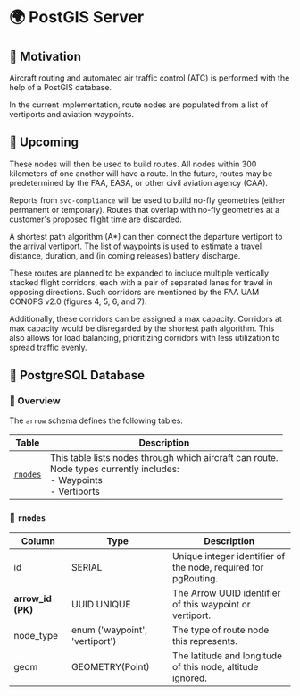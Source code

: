 # :earth_africa: PostGIS Server

## :running: Motivation

Aircraft routing and automated air traffic control (ATC) is performed with the help of a PostGIS database.

In the current implementation, route nodes are populated from a list of vertiports and aviation waypoints.

## :crystal_ball: Upcoming

These nodes will then be used to build routes. All nodes within 300 kilometers of one another will have a route. In the future, routes may be predetermined by the FAA, EASA, or other civil aviation agency (CAA).

Reports from `svc-compliance` will be used to build no-fly geometries (either permanent or temporary). Routes that overlap with no-fly geometries at a customer's proposed flight time are discarded.

A shortest path algorithm (A*) can then connect the departure vertiport to the arrival vertiport. The list of waypoints is used to estimate a travel distance, duration, and (in coming releases) battery discharge.

These routes are planned to be expanded to include multiple vertically stacked flight corridors, each with a pair of separated lanes for travel in opposing directions. Such corridors are mentioned by the FAA UAM CONOPS v2.0 (figures 4, 5, 6, and 7).

Additionally, these corridors can be assigned a max capacity. Corridors at max capacity would be disregarded by the shortest path algorithm. This also allows for load balancing, prioritizing corridors with less utilization to spread traffic evenly.

## :elephant: PostgreSQL Database

### :telescope: Overview

The `arrow` schema defines the following tables:

| Table | Description | 
| ---- | ---- |
| [`rnodes`](#pushpin-rnodes) | This table lists nodes through which aircraft can route.<br>Node types currently includes:<br>- Waypoints<br>- Vertiports |

### :pushpin: `rnodes`

| Column | Type | Description |
| ---- | ---- | --- | 
| id | SERIAL | Unique integer identifier of the node, required for pgRouting. |
| **arrow_id (PK)** | UUID UNIQUE | The Arrow UUID identifier of this waypoint or vertiport. |
| node_type | enum ('waypoint', 'vertiport') | The type of route node this represents. |
| geom | GEOMETRY(Point) | The latitude and longitude of this node, altitude ignored. | 
